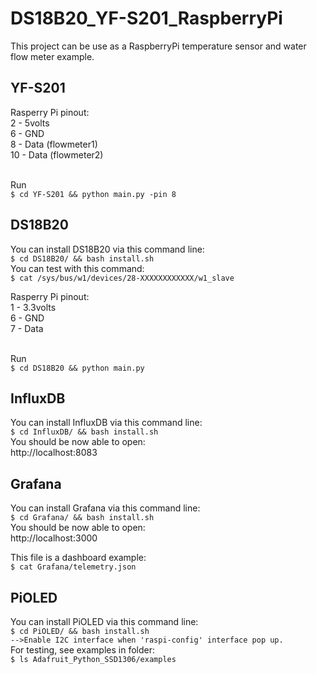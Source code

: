 # DS18B20_YF-S201_RaspberryPi
This project can be use as a RaspberryPi temperature sensor and water flow meter example. 

## YF-S201
Rasperry Pi pinout:<br>
2 - 5volts<br>
6 - GND<br>
8  - Data (flowmeter1)<br>
10 - Data (flowmeter2)<br>


<br>Run<br>
`
$ cd YF-S201 && python main.py -pin 8
`

## DS18B20
You can install DS18B20 via this command line:<br>
`
$ cd DS18B20/ && bash install.sh
`
<br>You can test with this command:<br>
`
$ cat /sys/bus/w1/devices/28-XXXXXXXXXXXX/w1_slave
`

Rasperry Pi pinout:<br>
1 - 3.3volts<br>
6 - GND<br>
7 - Data<br>

<br>Run<br>
`
$ cd DS18B20 && python main.py
`

## InfluxDB
You can install InfluxDB via this command line:<br>
`
$ cd InfluxDB/ && bash install.sh
`
<br>You should be now able to open:<br>
http://localhost:8083<br>

## Grafana
You can install Grafana via this command line:<br>
`
$ cd Grafana/ && bash install.sh
`
<br>You should be now able to open:<br>
http://localhost:3000<br>

This file is a dashboard example:<br>
`
$ cat Grafana/telemetry.json
`

## PiOLED
You can install PiOLED via this command line:<br>
`
$ cd PiOLED/ && bash install.sh `<br>
`
-->Enable I2C interface when 'raspi-config' interface pop up.
`
<br>For testing, see examples in folder:<br>
`
$ ls Adafruit_Python_SSD1306/examples
`
